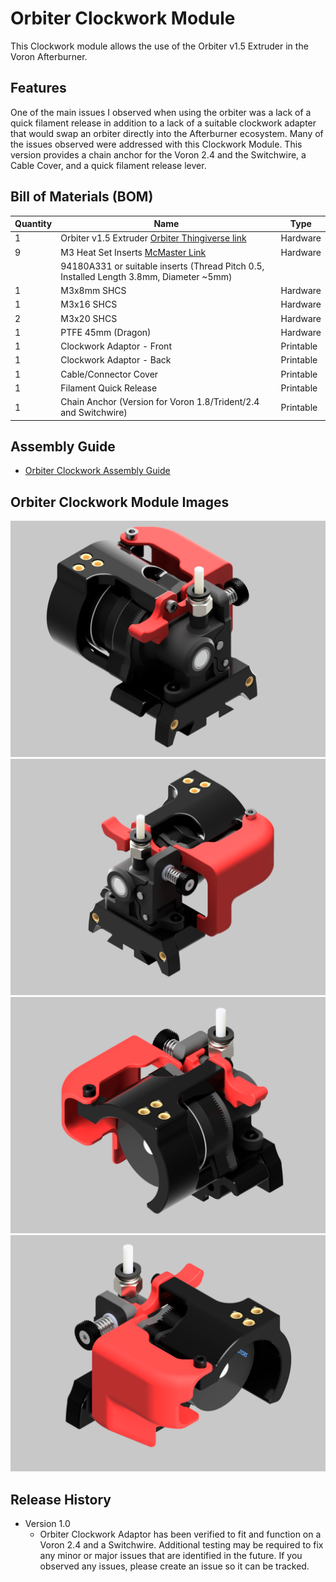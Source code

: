 # Orbiter Clockwork Module
This Clockwork module allows the use of the Orbiter v1.5 Extruder in the Voron Afterburner.

## Features
One of the main issues I observed when using the orbiter was a lack of a quick filament release in addition to a lack of a suitable clockwork adapter that would swap an orbiter directly into the Afterburner ecosystem. Many of the issues observed were addressed with this Clockwork Module. This version provides a chain anchor for the Voron 2.4 and the Switchwire, a Cable Cover, and a quick filament release lever.

## Bill of Materials (BOM)

| Quantity | Name                                                                                        | Type      |
|----------|---------------------------------------------------------------------------------------------|-----------|
| 1        | Orbiter v1.5 Extruder [Orbiter Thingiverse link](https://www.thingiverse.com/thing:4725897) | Hardware  |  
| 9        | M3 Heat Set Inserts [McMaster Link](https://www.mcmaster.com/94180A331)                     | Hardware  |  
|          |94180A331 or suitable inserts (Thread Pitch 0.5, Installed Length 3.8mm, Diameter ~5mm)      |           |   
| 1        | M3x8mm SHCS                                                                                 | Hardware  |  
| 1        | M3x16 SHCS                                                                                  | Hardware  | 
| 2        | M3x20 SHCS                                                                                  | Hardware  |
| 1        | PTFE 45mm (Dragon)                                                                          | Hardware  |
| 1        | Clockwork Adaptor - Front                                                                   | Printable |
| 1        | Clockwork Adaptor - Back                                                                    | Printable |
| 1        | Cable/Connector Cover                                                                       | Printable |
| 1        | Filament Quick Release                                                                      | Printable |
| 1        | Chain Anchor (Version for Voron 1.8/Trident/2.4 and Switchwire)                             | Printable |



  
## Assembly Guide
* [Orbiter Clockwork Assembly Guide](./docs/Orbiter_Clockwork_Manual.pdf)

## Orbiter Clockwork Module Images
![Image](./docs/images/Orbiter-Clockwork-Main.png)
![Image](./docs/images/Orbiter_Clockwork_Module-Right_Side.png)
![Image](./docs/images/Orbiter_Clockwork_Module-Back_Left.png)
![Image](./docs/images/Orbiter_Clockwork_Module-Back_Right.png)

## Release History
* Version 1.0 
   * Orbiter Clockwork Adaptor has been verified to fit and function on a Voron 2.4 and a Switchwire. Additional testing may be required to fix any minor or major issues that are identified in the future. If you observed any issues, please create an issue so it can be tracked. 
